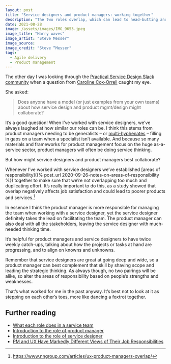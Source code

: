 ```yaml
---
layout: post
title: "Service designers and product managers: working together"
description: "The two roles overlap, which can lead to head-butting and duplicated effort. But how might service designers and product managers best collaborate?"
date: 2021-08-28
image: /assets/images/IMG_9653.jpeg
image_title: "Harry waves"
image_artist: "Steve Messer"
image_source: 
image_credit: "Steve “Messer"
tags:
  - Agile delivery
  - Product management
---
```


The other day I was looking through the [Practical Service Design Slack community](http://www.practicalservicedesign.com/community) when a question from [Caroline Cox-Orrell](https://www.linkedin.com/in/carolinecoxorrell/) caught my eye.

She asked: 
> Does anyone have a model (or just examples from your own teams) about how service design and product mgmt/design might collaborate?

It’s a good question! When I’ve worked with service designers, we’ve always laughed at how similar our roles can be. I think this stems from product managers needing to be generalists – or [multi-hyphenates](https://digitalbydefault.com/2020/02/12/multi-hyphenates/) – filling in gaps on a team when a specialist isn’t available. And because so many materials and frameworks for product management focus on the huge as-a-service sector, product managers will often be doing service thinking.

But how might service designers and product managers best collaborate?

Whenever I’ve worked with service designers we’ve established [areas of responsibility]({% post_url 2020-09-26-notes-on-areas-of-responsibility %}) together to make sure that we’re not overlapping too much and duplicating effort. It’s really important to do this, as a study showed that overlap negatively affects job satisfaction and could lead to poorer products and services.[^1]

In essence I think the product manager is more responsible for managing the team when working with a service designer, yet the service designer definitely takes the lead on facilitating the team. The product manager can also deal with all the stakeholders, leaving the service designer with much-needed thinking time.

It’s helpful for product managers and service designers to have twice weekly catch-ups, talking about how the projects or tasks at hand are progressing, and to align on knowns and unknowns.

Remember that service designers are great at going deep and wide, so a product manager can best complement that skill by shaving scope and leading the strategic thinking. As always though, no two pairings will be alike, so alter the areas of responsibility based on people’s strengths and weaknesses.

That’s what worked for me in the past anyway. It’s best not to look at it as stepping on each other’s toes, more like dancing a foxtrot together.

## Further reading

- [What each role does in a service team](https://www.gov.uk/service-manual/the-team/what-each-role-does-in-service-team)
- [Introduction to the role of product manager](https://www.gov.uk/guidance/product-manager#introduction-to-the-role-of-product-manager)
- [Introduction to the role of service designer](https://www.gov.uk/guidance/service-designer#introduction-to-the-role-of-service-designer)
- [PM and UX Have Markedly Different Views of Their Job Responsibilities](https://www.nngroup.com/articles/pm-ux-different-views-of-responsibilities/)

[^1]: <https://www.nngroup.com/articles/ux-product-managers-overlap/>
